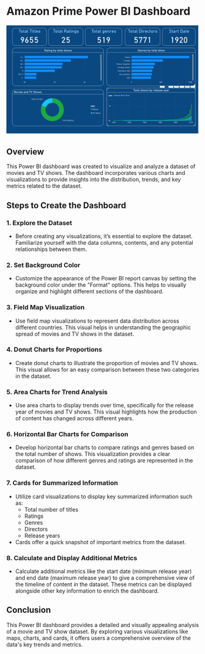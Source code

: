 # Amazon Prime Power BI Dashboard 

![alt text](image.png)

## Overview
This Power BI dashboard was created to visualize and analyze a dataset of movies and TV shows. The dashboard incorporates various charts and visualizations to provide insights into the distribution, trends, and key metrics related to the dataset.

## Steps to Create the Dashboard

### 1. **Explore the Dataset**
   - Before creating any visualizations, it’s essential to explore the dataset. Familiarize yourself with the data columns, contents, and any potential relationships between them.

### 2. **Set Background Color**
   - Customize the appearance of the Power BI report canvas by setting the background color under the "Format" options. This helps to visually organize and highlight different sections of the dashboard.

### 3. **Field Map Visualization**
   - Use field map visualizations to represent data distribution across different countries. This visual helps in understanding the geographic spread of movies and TV shows in the dataset.

### 4. **Donut Charts for Proportions**
   - Create donut charts to illustrate the proportion of movies and TV shows. This visual allows for an easy comparison between these two categories in the dataset.

### 5. **Area Charts for Trend Analysis**
   - Use area charts to display trends over time, specifically for the release year of movies and TV shows. This visual highlights how the production of content has changed across different years.

### 6. **Horizontal Bar Charts for Comparison**
   - Develop horizontal bar charts to compare ratings and genres based on the total number of shows. This visualization provides a clear comparison of how different genres and ratings are represented in the dataset.

### 7. **Cards for Summarized Information**
   - Utilize card visualizations to display key summarized information such as:
     - Total number of titles
     - Ratings
     - Genres
     - Directors
     - Release years
   - Cards offer a quick snapshot of important metrics from the dataset.

### 8. **Calculate and Display Additional Metrics**
   - Calculate additional metrics like the start date (minimum release year) and end date (maximum release year) to give a comprehensive view of the timeline of content in the dataset. These metrics can be displayed alongside other key information to enrich the dashboard.

## Conclusion
This Power BI dashboard provides a detailed and visually appealing analysis of a movie and TV show dataset. By exploring various visualizations like maps, charts, and cards, it offers users a comprehensive overview of the data's key trends and metrics.

